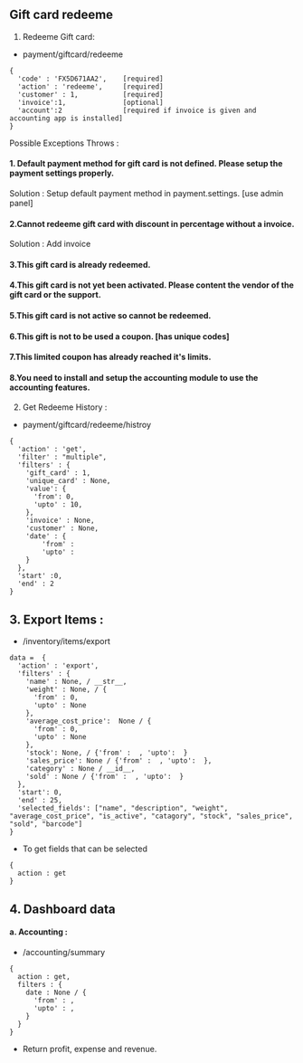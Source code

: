 ## Gift card redeeme 
1. Redeeme Gift card: 
- payment/giftcard/redeeme
```
{
  'code' : 'FX5D671AA2',    [required]
  'action' : 'redeeme',     [required]
  'customer' : 1,           [required]
  'invoice':1,              [optional]
  'account':2               [required if invoice is given and accounting app is installed]
}
```

Possible Exceptions Throws : 
#### 1. Default payment method for gift card is not defined. Please setup the payment settings properly.
Solution : Setup default payment method in payment.settings. [use admin panel]

#### 2.Cannot redeeme gift card with discount in percentage without a invoice.
Solution : Add invoice

#### 3.This gift card is already redeemed.

#### 4.This gift card is not yet been activated. Please content the vendor of the gift card or the support.

#### 5.This gift card is not active so cannot be redeemed.

#### 6.This gift is not to be used a coupon. [has unique codes]

#### 7.This limited coupon has already reached it's limits.

#### 8.You need to install and setup the accounting module to use the accounting features.


2.  Get Redeeme History : 
- payment/giftcard/redeeme/histroy
```
{
  'action' : 'get',
  'filter' : "multiple",
  'filters' : {
    'gift_card' : 1,
    'unique_card' : None,
    'value': {
      'from': 0,
      'upto' : 10,
    },
    'invoice' : None,
    'customer' : None,
    'date' : {
        'from' : 
        'upto' :
    }
  },
  'start' :0,
  'end' : 2
}
```

## 3. Export Items : 
- /inventory/items/export
```
data =  {
  'action' : 'export',
  'filters' : {
    'name' : None, / __str__,
    'weight' : None, / {
      'from' : 0,
      'upto' : None
    },
    'average_cost_price':  None / {
      'from' : 0,
      'upto' : None
    },
    'stock': None, / {'from' :  , 'upto':  }
    'sales_price': None / {'from' :  , 'upto':  },
    'category' : None / __id__,
    'sold' : None / {'from' :  , 'upto':  }
  },
  'start': 0,
  'end' : 25,
  'selected_fields': ["name", "description", "weight", "average_cost_price", "is_active", "catagory", "stock", "sales_price", "sold", "barcode"]
}
```

- To get fields that can be selected 
```
{
  action : get
}
```


## 4. Dashboard data

#### a. Accounting : 
- /accounting/summary
```
{
  action : get,
  filters : {
    date : None / {
      'from' : ,
      'upto' : ,
    }
  }
}
```

- Return profit, expense and revenue.